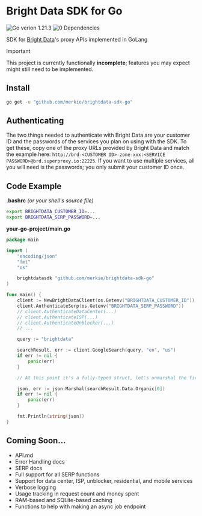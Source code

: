 # Bright Data SDK for Go

![Go verion 1.21.3](https://img.shields.io/badge/Go-1.21.3-blue)
![0 Dependencies](https://img.shields.io/badge/Dependencies-0-blue)

SDK for [Bright Data](https://brightdata.com/)'s proxy APIs implemented in GoLang

> [!IMPORTANT]
> This project is currently functionally **incomplete**; features you may expect might still need to be implemented.

## Install

```bash
go get -u "github.com/merkie/brightdata-sdk-go"
```

## Authenticating

The two things needed to authenticate with Bright Data are your customer ID and the passwords of the services you plan on using with the SDK. To get these, copy one of the proxy URLs provided by Bright Data and match the example here: `http://brd-<CUSTOMER ID>-zone-xxx:<SERVICE PASSWORD>@brd.superproxy.io:22225`. If you want to use multiple services, all you will need is the passwords; you only submit your customer ID once.

## Code Example

**.bashrc** *(or your shell's source file)*
```bash
export BRIGHTDATA_CUSTOMER_ID=...
export BRIGHTDATA_SERP_PASSWORD=...
```

**your-go-project/main.go**
```go
package main

import (
	"encoding/json"
	"fmt"
	"os"

	brightdatasdk "github.com/merkie/brightdata-sdk-go"
)

func main() {
	client := NewBrightDataClient(os.Getenv("BRIGHTDATA_CUSTOMER_ID"))
	client.AuthenticateSerp(os.Getenv("BRIGHTDATA_SERP_PASSWORD"))
	// client.AuthenticateDataCenter(...)
	// client.AuthenticateISP(...)
	// client.AuthenticateUnblocker(...)
	// ...

	query := "brightdata"

	searchResult, err := client.GoogleSearch(query, "en", "us")
	if err != nil {
		panic(err)
	}

	// At this point it's a fully-typed struct, let's unmarshal the first result and print it

	json, err := json.Marshal(searchResult.Data.Organic[0])
	if err != nil {
		panic(err)
	}

	fmt.Println(string(json))
}
```

## Coming Soon...
* API.md
* Error Handling docs
* SERP docs
* Full support for all SERP functions
* Support for data center, ISP, unblocker, residential, and mobile services
* Verbose logging
* Usage tracking in request count and money spent
* RAM-based and SQLite-based caching
* Functions to help with making an async job endpoint
